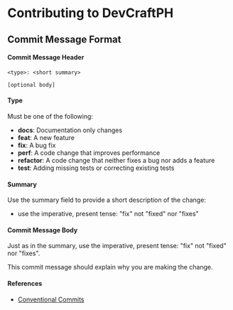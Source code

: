 # Contributing to DevCraftPH

## Commit Message Format

#### Commit Message Header

```
<type>: <short summary>

[optional body]
```

#### Type

Must be one of the following:

- **docs**: Documentation only changes
- **feat**: A new feature
- **fix**: A bug fix
- **perf**: A code change that improves performance
- **refactor**: A code change that neither fixes a bug nor adds a feature
- **test**: Adding missing tests or correcting existing tests

#### Summary

Use the summary field to provide a short description of the change:

- use the imperative, present tense: "fix" not "fixed" nor "fixes"

#### Commit Message Body

Just as in the summary, use the imperative, present tense: "fix" not "fixed" nor "fixes".

This commit message should explain why you are making the change.

#### References

- [Conventional Commits](https://www.conventionalcommits.org/en/v1.0.0/)